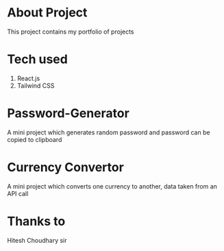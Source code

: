 # About Project
This project contains my portfolio of projects

# Tech used
1. React.js
2. Tailwind CSS

# Password-Generator
A mini project which generates random password and password can be copied to clipboard

# Currency Convertor 
A mini project which converts one currency to another, data taken from an API call

# Thanks to 
Hitesh Choudhary sir
